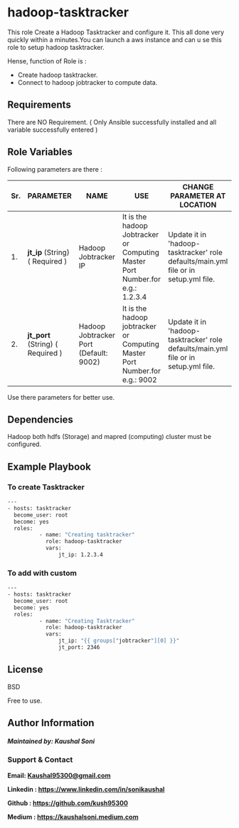 hadoop-tasktracker
==================

This role Create a Hadoop Tasktracker  and configure it. This all done very quickly within a minutes.You can launch a aws instance and can u
se this role to setup hadoop tasktracker.

Hense, function of Role is :

- Create hadoop tasktracker.
- Connect to hadoop jobtracker to compute data.

Requirements
------------
There are NO Requirement. ( Only Ansible successfully installed and all variable successfully entered )

Role Variables
--------------

Following parameters are there : 

| Sr.|  PARAMETER | NAME  | USE  | CHANGE PARAMETER AT LOCATION |
| ------------ | ------------ | ------------ | ------------ | ------------ |
|1. |   <b>jt_ip</b>     (String) ( Required ) | Hadoop Jobtracker IP  | It is the hadoop Jobtracker or Computing Master Port Number.for e.g.: 1.2.3.4 | Update it in 'hadoop-tasktracker' role defaults/main.yml file or in setup.yml file. |
|2. |   <b>jt_port</b>     (String) ( Required ) | Hadoop Jobtracker Port (Default: 9002)  | It is the hadoop jobtracker or Computing Master Port Number.for e.g.: 9002 | Update it in 'hadoop-tasktracker' role defaults/main.yml file or in setup.yml file. |


Use there parameters for better use.

Dependencies
------------

Hadoop both hdfs (Storage)  and mapred (computing) cluster must be configured.

Example Playbook
----------------

### To create Tasktracker
```sh
---
- hosts: tasktracker
  become_user: root
  become: yes
  roles:
          - name: "Creating tasktracker"
            role: hadoop-tasktracker
            vars:
                jt_ip: 1.2.3.4
```
### To add with custom 
```sh
---
- hosts: tasktracker
  become_user: root
  become: yes
  roles:
          - name: "Creating Tasktracker"
            role: hadoop-tasktracker
            vars:
                jt_ip: "{{ groups["jobtracker"][0] }}"
                jt_port: 2346

```

License
-------

BSD

Free to use.

Author Information
------------------

##### Maintained by: Kaushal Soni
 
### Support & Contact
<b>

Email: Kaushal95300@gmail.com

Linkedin : https://www.linkedin.com/in/sonikaushal

Github : https://github.com/kush95300

Medium : https://kaushalsoni.medium.com  </b>

<br>

